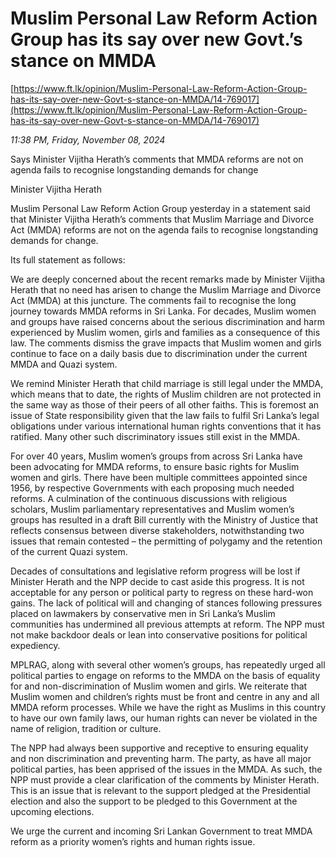 # Muslim Personal Law Reform Action Group has its say over new Govt.’s stance on MMDA

[https://www.ft.lk/opinion/Muslim-Personal-Law-Reform-Action-Group-has-its-say-over-new-Govt-s-stance-on-MMDA/14-769017](https://www.ft.lk/opinion/Muslim-Personal-Law-Reform-Action-Group-has-its-say-over-new-Govt-s-stance-on-MMDA/14-769017)

*11:38 PM, Friday, November 08, 2024*

Says Minister Vijitha Herath’s comments that MMDA reforms are not on agenda fails to recognise longstanding demands for change

Minister Vijitha Herath

Muslim Personal Law Reform Action Group yesterday in a statement said that Minister Vijitha Herath’s comments that Muslim Marriage and Divorce Act (MMDA) reforms are not on the agenda fails to recognise longstanding demands for change.

Its full statement as follows:

We are deeply concerned about the recent remarks made by Minister Vijitha Herath that no need has arisen to change the Muslim Marriage and Divorce Act (MMDA) at this juncture. The comments fail to recognise the long journey towards MMDA reforms in Sri Lanka. For decades, Muslim women and groups have raised concerns about the serious discrimination and harm experienced by Muslim women, girls and families as a consequence of this law. The comments dismiss the grave impacts that Muslim women and girls continue to face on a daily basis due to discrimination under the current MMDA and Quazi system.

We remind Minister Herath that child marriage is still legal under the MMDA, which means that to date, the rights of Muslim children are not protected in the same way as those of their peers of all other faiths. This is foremost an issue of State responsibility given that the law fails to fulfil Sri Lanka’s legal obligations under various international human rights conventions that it has ratified. Many other such discriminatory issues still exist in the MMDA.

For over 40 years, Muslim women’s groups from across Sri Lanka have been advocating for MMDA reforms, to ensure basic rights for Muslim women and girls. There have been multiple committees appointed since 1956, by respective Governments with each proposing much needed reforms. A culmination of the continuous discussions with religious scholars, Muslim parliamentary representatives and Muslim women’s groups has resulted in a draft Bill currently with the Ministry of Justice that reflects consensus between diverse stakeholders, notwithstanding two issues that remain contested – the permitting of polygamy and the retention of the current Quazi system.

Decades of consultations and legislative reform progress will be lost if Minister Herath and the NPP decide to cast aside this progress. It is not acceptable for any person or political party to regress on these hard-won gains. The lack of political will and changing of stances following pressures placed on lawmakers by conservative men in Sri Lanka’s Muslim communities has undermined all previous attempts at reform. The NPP must not make backdoor deals or lean into conservative positions for political expediency.

MPLRAG, along with several other women’s groups, has repeatedly urged all political parties to engage on reforms to the MMDA on the basis of equality for and non-discrimination of Muslim women and girls. We reiterate that Muslim women and children’s rights must be front and centre in any and all MMDA reform processes. While we have the right as Muslims in this country to have our own family laws, our human rights can never be violated in the name of religion, tradition or culture.

The NPP had always been supportive and receptive to ensuring equality and non discrimination and preventing harm. The party, as have all major political parties, has been apprised of the issues in the MMDA. As such, the NPP must provide a clear clarification of the comments by Minister Herath. This is an issue that is relevant to the support pledged at the Presidential election and also the support to be pledged to this Government at the upcoming elections.

We urge the current and incoming Sri Lankan Government to treat MMDA reform as a priority women’s rights and human rights issue.

